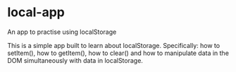 # local-app
An app to practise using localStorage

This is a simple app built to learn about localStorage. Specifically: how to setItem(), how to getItem(), how to clear() and how to manipulate data in the DOM simultaneously with data in localStorage. 
